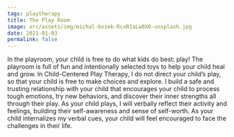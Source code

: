 ```yaml
---
tags: playtherapy
title: The Play Room
image: src/assets/img/michal-bozek-RcxR1aLw8X0-unsplash.jpg
date: 2021-01-03
permalink: false
---
```

In the playroom, your child is free to do what kids do best: play! The playroom is full of fun and intentionally
selected toys to help your child heal and grow. In Child-Centered Play Therapy, I do not direct your child’s play, so
that your child is free to make choices and explore. I build a safe and trusting relationship with your child that
encourages your child to process tough emotions, try new behaviors, and discover their inner strengths all through
their play. As your child plays, I will verbally reflect their activity and feelings, building their self-awareness
and sense of self-worth. As your child internalizes my verbal cues, your child will feel encouraged to face the
challenges in their life.

